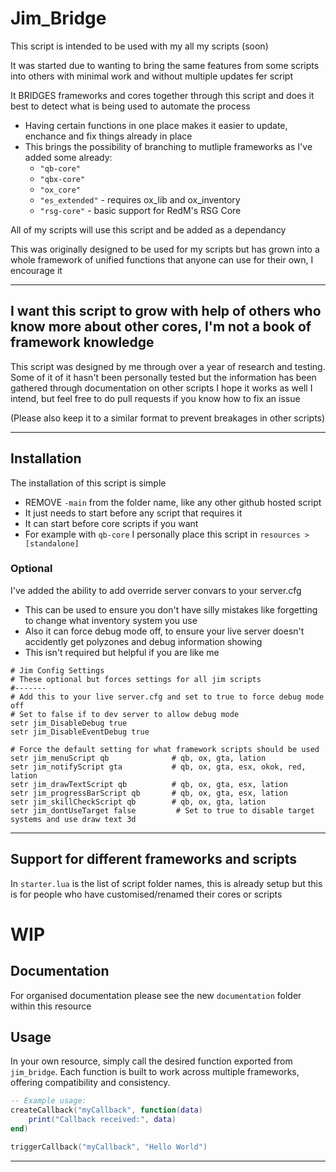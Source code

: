 # Jim_Bridge

This script is intended to be used with my all my scripts (soon)

It was started due to wanting to bring the same features from some scripts into others with minimal work and without multiple updates fer script

It BRIDGES frameworks and cores together through this script and does it best to detect what is being used to automate the process
- Having certain functions in one place makes it easier to update, enchance and fix things already in place
- This brings the possibility of branching to mutliple frameworks as I've added some already:
    - `"qb-core"`
    - `"qbx-core"`
    - `"ox_core"`
    - `"es_extended"` - requires ox_lib and ox_inventory
    - `"rsg-core"` - basic support for RedM's RSG Core

All of my scripts will use this script and be added as a dependancy

This was originally designed to be used for my scripts but has grown into a whole framework of unified functions that anyone can use for their own, I encourage it

------

## I want this script to grow with help of others who know more about other cores, I'm not a book of framework knowledge
This script was designed by me through over a year of research and testing.
Some of it of it hasn't been personally tested but the information has been gathered through documentation on other scripts
I hope it works as well I intend, but feel free to do pull requests if you know how to fix an issue

(Please also keep it to a similar format to prevent breakages in other scripts)

------

## Installation

The installation of this script is simple
- REMOVE `-main` from the folder name, like any other github hosted script
- It just needs to start before any script that requires it
- It can start before core scripts if you want
- For example with `qb-core` I personally place this script in `resources > [standalone]`

### Optional

I've added the ability to add override server convars to your server.cfg
- This can be used to ensure you don't have silly mistakes like forgetting to change what inventory system you use
- Also it can force debug mode off, to ensure your live server doesn't accidently get polyzones and debug information showing
- This isn't required but helpful if you are like me

```
# Jim Config Settings
# These optional but forces settings for all jim scripts
#-------
# Add this to your live server.cfg and set to true to force debug mode off
# Set to false if to dev server to allow debug mode
setr jim_DisableDebug true
setr jim_DisableEventDebug true

# Force the default setting for what framework scripts should be used
setr jim_menuScript qb              # qb, ox, gta, lation
setr jim_notifyScript gta           # qb, ox, gta, esx, okok, red, lation
setr jim_drawTextScript qb          # qb, ox, gta, esx, lation
setr jim_progressBarScript qb       # qb, ox, gta, esx, lation
setr jim_skillCheckScript qb        # qb, ox, gta, lation
setr jim_dontUseTarget false         # Set to true to disable target systems and use draw text 3d
```

-----

## Support for different frameworks and scripts

In `starter.lua` is the list of script folder names, this is already setup but this is for people who have customised/renamed their cores or scripts

# WIP
## Documentation

For organised documentation please see the new `documentation` folder within this resource

## Usage

In your own resource, simply call the desired function exported from `jim_bridge`. Each function is built to work across multiple frameworks, offering compatibility and consistency.

```lua
-- Example usage:
createCallback("myCallback", function(data)
    print("Callback received:", data)
end)

triggerCallback("myCallback", "Hello World")
```

---